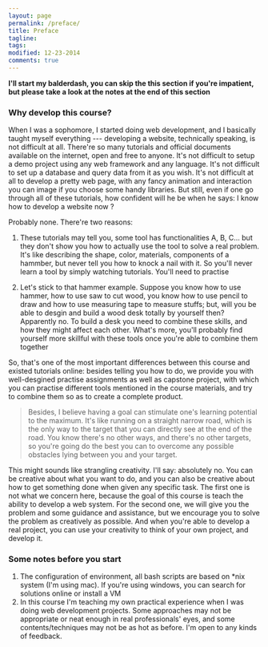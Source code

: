 ```yaml
---
layout: page
permalink: /preface/
title: Preface
tagline: 
tags: 
modified: 12-23-2014
comments: true
---
```


**I'll start my balderdash, you can skip the this section if you're impatient, but please take a look at the notes at the end of this section**

### Why develop this course?  

When I was a sophomore, I started doing web development, and I basically taught myself everything --- developing a website, technically speaking, is not difficult at all. There're so many tutorials and official documents available on the internet, open and free to anyone. It's not difficult to setup a demo project using any web framework and any language. It's not difficult to set up a database and query data from it as you wish. It's not difficult at all to develop a pretty web page, with any fancy animation and interaction you can image if you choose some handy libraries. But still, even if one go through all of these tutorials, how confident will he be when he says: I know how to develop a website now ?  

Probably none. There're two reasons:

1.  These tutorials may tell you, some tool has functionalities A, B, C... but they don't show you how to actually use the tool to solve a real problem. It's like describing the shape, color, materials, components of a hammber, but never tell you how to knock a nail with it. So you'll never learn a tool by simply watching tutorials. You'll need to practise

2.  Let's stick to that hammer example. Suppose you know how to use hammer, how to use saw to cut wood, you know how to use pencil to draw and how to use measuring tape to measure stuffs; but, will you be able to desgin and build a wood desk totally by yourself then? Apparently no. To build a desk you need to combine these skills, and how they might affect each other. What's more, you'll probably find yourself more skillful with these tools once you're able to combine them together

So, that's one of the most important differences between this course and existed tutorials online: besides telling you how to do, we provide you with well-desgined practise assignments as well as capstone project, with which you can practise different tools mentioned in the course materials, and try to combine them so as to create a complete product. 

>   Besides, I believe having a goal can stimulate one's learning potential to the maximum. It's like running on a straight narrow road, which is the only way to the target that you can directly see at the end of the road. You know there's no other ways, and there's no other targets, so you're going do the best you can to overcome any possible obstacles lying between you and your target.   

This might sounds like strangling creativity. I'll say: absolutely no. You can be creative about what you want to do, and you can also be creative about how to get something done when given any specific task. The first one is not what we concern here, because the goal of this course is teach the ability to develop a web system. For the second one, we will give you the problem and some guidance and assistance, but we encourage you to solve the problem as creatively as possible. And when you're able to develop a real project, you can use your creativity to think of your own project, and develop it. 

### Some notes before you start

1.  The configuration of environment, all bash scripts are based on *nix system (I'm using mac). If you're using windows, you can search for solutions online or install a VM  
2.  In this course I'm teaching my own practical experience when I was doing web development projects. Some approaches may not be appropriate or neat enough in real professionals' eyes, and some contents/techniques may not be as hot as before. I'm open to any kinds of feedback. 


